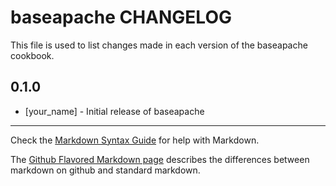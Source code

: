 baseapache CHANGELOG
====================

This file is used to list changes made in each version of the baseapache cookbook.

0.1.0
-----
- [your_name] - Initial release of baseapache

- - -
Check the [Markdown Syntax Guide](http://daringfireball.net/projects/markdown/syntax) for help with Markdown.

The [Github Flavored Markdown page](http://github.github.com/github-flavored-markdown/) describes the differences between markdown on github and standard markdown.
